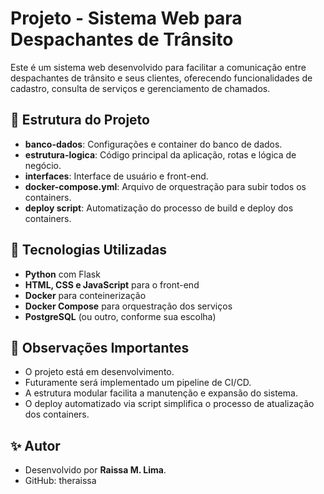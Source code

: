 # Projeto - Sistema Web para Despachantes de Trânsito

Este é um sistema web desenvolvido para facilitar a comunicação entre despachantes de trânsito e seus clientes, oferecendo funcionalidades de cadastro, consulta de serviços e gerenciamento de chamados.

## 📁 Estrutura do Projeto

- **banco-dados**: Configurações e container do banco de dados.
- **estrutura-logica**: Código principal da aplicação, rotas e lógica de negócio.
- **interfaces**: Interface de usuário e front-end.
- **docker-compose.yml**: Arquivo de orquestração para subir todos os containers.
- **deploy script**: Automatização do processo de build e deploy dos containers.

## 🚀 Tecnologias Utilizadas

- **Python** com Flask
- **HTML, CSS e JavaScript** para o front-end
- **Docker** para conteinerização
- **Docker Compose** para orquestração dos serviços
- **PostgreSQL** (ou outro, conforme sua escolha)

## 📝 Observações Importantes
- O projeto está em desenvolvimento.
- Futuramente será implementado um pipeline de CI/CD.
- A estrutura modular facilita a manutenção e expansão do sistema.
- O deploy automatizado via script simplifica o processo de atualização dos containers.

## ✨ Autor
- Desenvolvido por **Raissa M. Lima**.
- GitHub: theraissa
